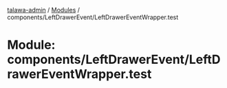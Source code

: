 [talawa-admin](../README.md) / [Modules](../modules.md) / components/LeftDrawerEvent/LeftDrawerEventWrapper.test

# Module: components/LeftDrawerEvent/LeftDrawerEventWrapper.test
